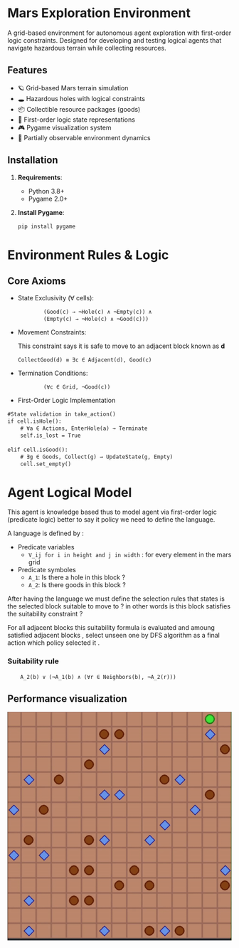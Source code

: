 
# Mars Exploration Environment

A grid-based environment for autonomous agent exploration with first-order logic constraints. Designed for developing and testing logical agents that navigate hazardous terrain while collecting resources.

## Features

- 🪐 Grid-based Mars terrain simulation
- 🕳️ Hazardous holes with logical constraints
- 📦 Collectible resource packages (goods)
- 🧠 First-order logic state representations
- 🎮 Pygame visualization system
- 🔄 Partially observable environment dynamics

## Installation

1. **Requirements**:
   - Python 3.8+
   - Pygame 2.0+

2. **Install Pygame**:
   ```bash
   pip install pygame
   ```
# Environment Rules & Logic
## Core Axioms

- State Exclusivity (∀ cells):

    ``` ∀c ∈ Grid, ((Hole(c) → ¬Good(c) ∧ ¬Empty(c)) ∧
            (Good(c) → ¬Hole(c) ∧ ¬Empty(c)) ∧
            (Empty(c) → ¬Hole(c) ∧ ¬Good(c)))
    ```
- Movement Constraints:

    This constraint says it is safe to move to an adjacent block known as **d**
    ``` SafeMove(d) ≡ ∃c ∈ Adjacent(d), ¬Hole(c)
    CollectGood(d) ≡ ∃c ∈ Adjacent(d), Good(c)
    ```

- Termination Conditions:
    ``` GameOver ≡ ∃c ∈ Grid, (AtAgent(c) ∧ Hole(c)) ∨
            (∀c ∈ Grid, ¬Good(c))
    ```

- First-Order Logic Implementation
```
#State validation in take_action()
if cell.isHole():
    # ∀a ∈ Actions, EnterHole(a) → Terminate
    self.is_lost = True

elif cell.isGood():
    # ∃g ∈ Goods, Collect(g) → UpdateState(g, Empty)
    cell.set_empty()
```

# Agent Logical Model
This agent is knowledge based thus to model agent via first-order logic (predicate logic) better to say it policy we need to define the language.

A language is defined by :
- Predicate variables 
    - ``` V_ij for i in height and j in width ``` : for every element in the mars grid
- Predicate symboles 
    - ``` A_1 ```: Is there a hole in this block ?
    - ``` A_2 ```: Is there goods in this block ?

After having the language we must define the selection rules that states is the selected block suitable to move to ? in other words is this block satisfies the suitability constraint ?

For all adjacent blocks this suitability formula is evaluated and amoung satisfied adjacent blocks , select unseen one by DFS algorithm as a final action which policy selected it . 

### Suitability rule 
``` 
    A_2(b) ∨ (¬A_1(b) ∧ (∀r ∈ Neighbors(b), ¬A_2(r)))
```


## Performance visualization 
![video of it's interaction in a small grid](gif.gif)

